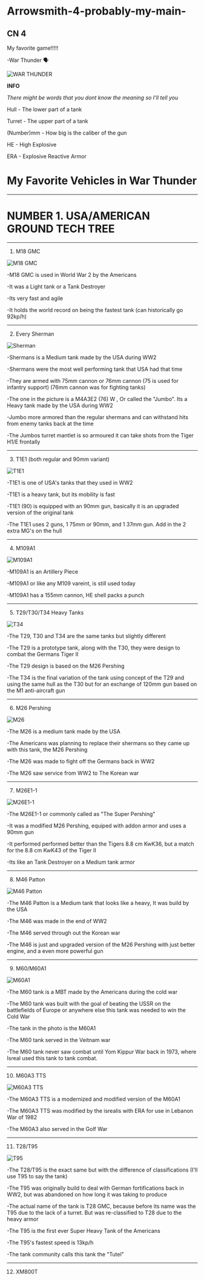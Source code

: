 # Arrowsmith-4-probably-my-main-
CN 4
---
My favorite game!!!!!

-War Thunder 🗣️

![WAR THUNDER](https://static.warthunder.com/upload/image/0_Wallpaper_Renders/2560x1440_wt_10_years_logo_e7ab71375223efbaa789c95078de5024.jpg)

**INFO**

*There might be words that you dont know the meaning so I'll tell you*

Hull - The lower part of a tank

Turret - The upper part of a tank

(Number)mm - How big is the caliber of the gun

HE - High Explosive

ERA - Explosive Reactive Armor


# **My Favorite Vehicles in War Thunder** #

---

# **NUMBER 1. USA/AMERICAN GROUND TECH TREE** #

---

1. M18 GMC

![M18 GMC](https://wiki.warthunder.com/images/e/e3/ArtImage_M18_GMC.jpg)

-M18 GMC is used in World War 2 by the Americans

-It was a Light tank or a Tank Destroyer

-Its very fast and agile

-It holds the world record on being the fastest tank (can historically go 92kp/h)

---
2. Every Sherman 

![Sherman](https://wiki.warthunder.com/images/c/c5/ArtImage_M4A3E2_%2876%29_W.png)

-Shermans is a Medium tank made by the USA during WW2

-Shermans were the most well performing tank that USA had that time

-They are armed with 75mm cannon or 76mm cannon (75 is used for infantry support) (76mm cannon was for fighting tanks)

-The one in the picture is a M4A3E2 (76) W , Or called the "Jumbo". Its a Heavy tank made by the USA during WW2

-Jumbo more armored than the regular shermans and can withstand hits from enemy tanks back at the time

-The Jumbos turret mantlet is so armoured it can take shots from the Tiger H1/E frontally

---

3. T1E1 (both regular and 90mm variant)

![T1E1](https://github.com/user-attachments/assets/718ac0fb-daa6-4222-afbf-bda1bc373f9a)

-T1E1 is one of USA's tanks that they used in WW2

-T1E1 is a heavy tank, but its mobility is fast

-T1E1 (90) is equipped with an 90mm gun, basically it is an upgraded version of the original tank

-The T1E1 uses 2 guns, 1 75mm or 90mm, and 1 37mm gun. Add in the 2 extra MG's on the hull

---

4. M109A1

![M109A1](https://github.com/user-attachments/assets/14407ba4-c6a4-4d8f-aed8-718b29da89b5)

-M109A1 is an Artillery Piece

-M109A1 or like any M109 vareint, is still used today

-M109A1 has a 155mm cannon, HE shell packs a punch

---

5. T29/T30/T34 Heavy Tanks

![T34](https://github.com/user-attachments/assets/ee78e555-717e-45de-9adf-36cb1d3b5a30)

-The T29, T30 and T34 are the same tanks but slightly different

-The T29 is a prototype tank, along with the T30, they were design to combat the Germans Tiger II

-The T29 design is based on the M26 Pershing 

-The T34 is the final variation of the tank using concept of the T29 and using the same hull as the T30 but for an exchange of 120mm gun based on the M1 anti-aircraft gun

---

6. M26 Pershing

![M26](https://github.com/user-attachments/assets/2fdba48a-c505-4791-bdf4-3a4089becbc7)

-The M26 is a medium tank made by the USA

-The Americans was planning to replace their shermans so they came up with this tank, the M26 Pershing

-The M26 was made to fight off the Germans back in WW2

-The M26 saw service from WW2 to The Korean war

---

7. M26E1-1

![M26E1-1](https://github.com/user-attachments/assets/42f289f0-f09c-426a-8e08-58cd3c26f8e4)

-The M26E1-1 or commonly called as "The Super Pershing"

-It was a modified M26 Pershing, equiped with addon armor and uses a 90mm gun

-It performed performed better than the Tigers 8.8 cm KwK36, but a match for the 8.8 cm KwK43 of the Tiger II

-Its like an Tank Destroyer on a Medium tank armor

---

8. M46 Patton

![M46 Patton](https://github.com/user-attachments/assets/26da2cf3-aa48-4201-9533-a68a34891a2e)

-The M46 Patton is a Medium tank that looks like a heavy, It was build by the USA

-The M46 was made in the end of WW2

-The M46 served through out the Korean war

-The M46 is just and upgraded version of the M26 Pershing with just better engine, and a even more powerful gun

---

9. M60/M60A1

![M60A1](https://github.com/user-attachments/assets/caf41d10-937d-4d26-9d6e-459af52a53de)

-The M60 tank is a MBT made by the Americans during the cold war

-The M60 tank was built with the goal of beating the USSR on the battlefields of Europe or anywhere else this tank was needed to win the Cold War

-The tank in the photo is the M60A1

-The M60 tank served in the Veitnam war

-The M60 tank never saw combat until Yom Kippur War back in 1973, where Isreal used this tank to tank combat.

---

10. M60A3 TTS

![M60A3 TTS](https://github.com/user-attachments/assets/3ce5441f-8546-4f71-960c-38b36f3e6243)

-The M60A3 TTS is a modernized and modified version of the M60A1

-The M60A3 TTS was modified by the isrealis with ERA for use in Lebanon War of 1982

-The M60A3 also served in the Golf War

---

11. T28/T95

![T95](https://github.com/user-attachments/assets/ce33061a-93aa-442e-86da-5ec6bffdb680)

-The T28/T95 is the exact same but with the difference of classifications (I'll use T95 to say the tank)

-The T95 was originally build to deal with German fortifications back in WW2, but was abandoned on how long it was taking to produce

-The actual name of the tank is T28 GMC, because before its name was the T95 due to the lack of a turret. But was re-classified to T28 due to the heavy armor

-The T95 is the first ever Super Heavy Tank of the Americans

-The T95's fastest speed is 13kp/h

-The tank community calls this tank the "Tutel"

---

12. XM800T
